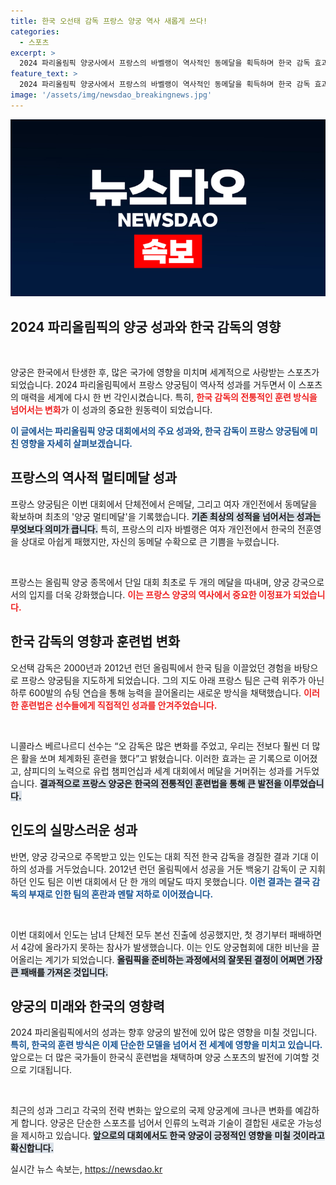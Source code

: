 ```yaml
---
title: 한국 오선태 감독 프랑스 양궁 역사 새롭게 쓰다!
categories:
  - 스포츠
excerpt: >
  2024 파리올림픽 양궁사에서 프랑스의 바벨랭이 역사적인 동메달을 획득하며 한국 감독 효과를 입증했다. 오선택 감독의 혁신적인 훈련법이 프랑스 양궁을 변화시켰고, 반면 인도는 감독 경질로 낭패를 겪었다.
feature_text: >
  2024 파리올림픽 양궁사에서 프랑스의 바벨랭이 역사적인 동메달을 획득하며 한국 감독 효과를 입증했다. 오선택 감독의 혁신적인 훈련법이 프랑스 양궁을 변화시켰고, 반면 인도는 감독 경질로 낭패를 겪었다.
image: '/assets/img/newsdao_breakingnews.jpg'
---
```


<p><img src="/assets/img/newsdao_breakingnews.jpg" alt="cryptoinkorea 속보" /></p>

<h2 data-ke-size="size26">2024 파리올림픽의 양궁 성과와 한국 감독의 영향</h2>

<p data-ke-size="size16">&nbsp;</p>

<p>양궁은 한국에서 탄생한 후, 많은 국가에 영향을 미치며 세계적으로 사랑받는 스포츠가 되었습니다. 2024 파리올림픽에서 프랑스 양궁팀이 역사적 성과를 거두면서 이 스포츠의 매력을 세계에 다시 한 번 각인시켰습니다. 특히, <b><span style="color: #ee2323;">한국 감독의 전통적인 훈련 방식을 넘어서는 변화</span></b>가 이 성과의 중요한 원동력이 되었습니다. </p>

<p><b><span style="color: #1a5490;">이 글에서는 파리올림픽 양궁 대회에서의 주요 성과와, 한국 감독이 프랑스 양궁팀에 미친 영향을 자세히 살펴보겠습니다.</span></b></p>

<h2>프랑스의 역사적 멀티메달 성과</h2>

<p>프랑스 양궁팀은 이번 대회에서 단체전에서 은메달, 그리고 여자 개인전에서 동메달을 확보하며 최초의 '양궁 멀티메달'을 기록했습니다. <b><span style="background-color: #21538527;">기존 최상의 성적을 넘어서는 성과는 무엇보다 의미가 큽니다.</span></b> 특히, 프랑스의 리자 바벨랭은 여자 개인전에서 한국의 전훈영을 상대로 아쉽게 패했지만, 자신의 동메달 수확으로 큰 기쁨을 누렸습니다.</p>

<p data-ke-size="size16">&nbsp;</p>

<p>프랑스는 올림픽 양궁 종목에서 단일 대회 최초로 두 개의 메달을 따내며, 양궁 강국으로서의 입지를 더욱 강화했습니다. <b><span style="color: #ee2323;">이는 프랑스 양궁의 역사에서 중요한 이정표가 되었습니다.</span></b></p>

<h2>한국 감독의 영향과 훈련법 변화</h2>

<p>오선택 감독은 2000년과 2012년 런던 올림픽에서 한국 팀을 이끌었던 경험을 바탕으로 프랑스 양궁팀을 지도하게 되었습니다. 그의 지도 아래 프랑스 팀은 근력 위주가 아닌 하루 600발의 슈팅 연습을 통해 능력을 끌어올리는 새로운 방식을 채택했습니다. <b><span style="color: #ee2323;">이러한 훈련법은 선수들에게 직접적인 성과를 안겨주었습니다.</span></b></p>

<p data-ke-size="size16">&nbsp;</p>

<p>니콜라스 베르나르디 선수는 “오 감독은 많은 변화를 주었고, 우리는 전보다 훨씬 더 많은 활을 쏘며 체계화된 훈련을 했다”고 밝혔습니다. 이러한 효과는 곧 기록으로 이어졌고, 샴피디의 노력으로 유럽 챔피언십과 세계 대회에서 메달을 거머쥐는 성과를 거두었습니다. <b><span style="background-color: #21538527;">결과적으로 프랑스 양궁은 한국의 전통적인 훈련법을 통해 큰 발전을 이루었습니다.</span></b></p>

<h2>인도의 실망스러운 성과</h2>

<p>반면, 양궁 강국으로 주목받고 있는 인도는 대회 직전 한국 감독을 경질한 결과 기대 이하의 성과를 거두었습니다. 2012년 런던 올림픽에서 성공을 거둔 백웅기 감독이 군 지휘하던 인도 팀은 이번 대회에서 단 한 개의 메달도 따지 못했습니다. <b><span style="color: #1a5490;">이런 결과는 결국 감독의 부재로 인한 팀의 혼란과 멘탈 저하로 이어졌습니다.</span></b></p>

<p data-ke-size="size16">&nbsp;</p>

<p>이번 대회에서 인도는 남녀 단체전 모두 본선 진출에 성공했지만, 첫 경기부터 패배하면서 4강에 올라가지 못하는 참사가 발생했습니다. 이는 인도 양궁협회에 대한 비난을 끌어올리는 계기가 되었습니다. <b><span style="background-color: #21538527;">올림픽을 준비하는 과정에서의 잘못된 결정이 어쩌면 가장 큰 패배를 가져온 것입니다.</span></b></p>

<h2>양궁의 미래와 한국의 영향력</h2>

<p>2024 파리올림픽에서의 성과는 향후 양궁의 발전에 있어 많은 영향을 미칠 것입니다. <b><span style="color: #1a5490;">특히, 한국의 훈련 방식은 이제 단순한 모델을 넘어서 전 세계에 영향을 미치고 있습니다.</span></b> 앞으로는 더 많은 국가들이 한국식 훈련법을 채택하며 양궁 스포츠의 발전에 기여할 것으로 기대됩니다.</p>

<p data-ke-size="size16">&nbsp;</p>

<p>최근의 성과 그리고 각국의 전략 변화는 앞으로의 국제 양궁계에 크나큰 변화를 예감하게 합니다. 양궁은 단순한 스포츠를 넘어서 인류의 노력과 기술이 결합된 새로운 가능성을 제시하고 있습니다. <b><span style="background-color: #21538527;">앞으로의 대회에서도 한국 양궁이 긍정적인 영향을 미칠 것이라고 확신합니다.</span></b></p>
실시간 뉴스 속보는, <a href="https://newsdao.kr" rel="dofollow">https://newsdao.kr</a>


